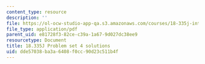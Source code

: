 ```yaml
---
content_type: resource
description: ''
file: https://ol-ocw-studio-app-qa.s3.amazonaws.com/courses/18-335j-introduction-to-numerical-methods-spring-2019/dde57038ba3a6408f0cc90d23c511b4f_MIT18_335JS19_pset4sol.pdf
file_type: application/pdf
parent_uid: e81728f3-82ce-c39a-1a67-9d027dc38ee9
resourcetype: Document
title: 18.335J Problem set 4 solutions
uid: dde57038-ba3a-6408-f0cc-90d23c511b4f
---
```

